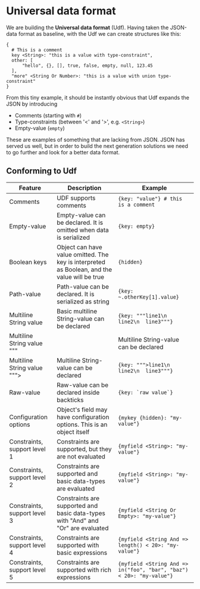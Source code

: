 # Universal data format

We are building the **Universal data format** (Udf). Having taken the JSON-data format as baseline, with the Udf we can create structures like this:

```
{
  # This is a comment
  key <String>: "this is a value with type-constraint",
  other: [
	  "hello", {}, [], true, false, empty, null, 123.45 
  ],
  "more" <String Or Number>: "this is a value with union type-constraint"
}
```

From this tiny example, it should be instantly obvious that Udf expands the JSON by introducing

* Comments (starting with `#`)
* Type-constraints (between '<' and '>', e.g. `<String>`)
* Empty-value (`empty`)

These are examples of something that are lacking from JSON. JSON has served us well, but in order to build the
next generation solutions we need to go further and look for a better data format.

## Conforming to Udf

| Feature      | Description                                         | Example
|--------------|-----------------------------------------------------|--------
| Comments     | UDF supports comments                               | `{key: "value"} # this is a comment`
| Empty-value  | Empty-value can be declared. It is omitted when data is serialized | `{key: empty}`
| Boolean keys | Object can have value omitted. The key is interpreted as Boolean, and the value will be true | `{hidden}`
| Path-value   | Path-value can be declared. It is serialized as string | `{key: ~.otherKey[1].value}`
| Multiline String value       | Basic multiline String-value can be declared | `{key: """line1\n  line2\n  line3"""}`
| Multiline String value """|  | Multiline String-value can be declared | `{key: """\|line1\n  line2\n  line3"""}`
| Multiline String value """>  | Multiline String-value can be declared | `{key: """>line1\n  line2\n  line3"""}`
| Raw-value    | Raw-value can be declared inside backticks | ```{key: `raw value`}```
| Configuration options | Object's field may have configuration options. This is an object itself | `{mykey {hidden}: "my-value"}`
| Constraints, support level 1 | Constraints are supported, but they are not evaluated | `{myfield <String>: "my-value"}`
| Constraints, support level 2 | Constraints are supported and basic data-types are evaluated | `{myfield <String>: "my-value"}`
| Constraints, support level 3 | Constraints are supported and basic data-types with "And" and "Or" are evaluated | `{myfield <String Or Empty>: "my-value"}`
| Constraints, support level 4 | Constraints are supported with basic expressions | `{myfield <String And => length() < 20>: "my-value"}`
| Constraints, support level 5 | Constraints are supported with rich expressions | `{myfield <String And => in("foo", "bar", "baz") < 20>: "my-value"}`
